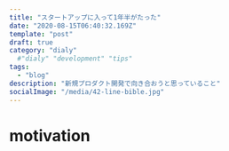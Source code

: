 ```yaml
---
title: "スタートアップに入って1年半がたった"
date: "2020-08-15T06:40:32.169Z"
template: "post"
draft: true
category: "dialy"
  #"dialy" "development" "tips"
tags:
  - "blog"
description: "新規プロダクト開発で向き合おうと思っていること"
socialImage: "/media/42-line-bible.jpg"
---
```


# motivation

